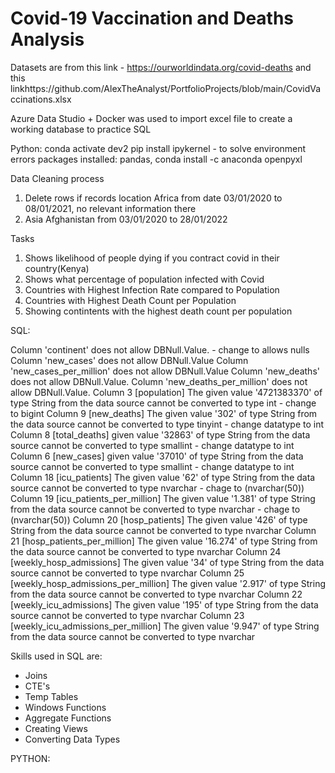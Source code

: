 # Covid-19 Vaccination and Deaths Analysis
Datasets are from this link - https://ourworldindata.org/covid-deaths  and this linkhttps://github.com/AlexTheAnalyst/PortfolioProjects/blob/main/CovidVaccinations.xlsx 

Azure Data Studio + Docker was used to import excel file to create a working database to practice SQL

Python:
conda activate dev2
pip install ipykernel - to solve environment errors
packages installed: 
pandas, 
conda install -c anaconda openpyxl

Data Cleaning process
1. Delete rows if records location Africa from date 03/01/2020 to 08/01/2021, no relevant information there 
2. Asia	Afghanistan	from 03/01/2020 to 28/01/2022



Tasks
1. Shows likelihood of people dying if you contract covid in their country(Kenya)
2. Shows what percentage of population infected with Covid 
3. Countries with Highest Infection Rate compared to Population
4. Countries with Highest Death Count per Population
5. Showing contintents with the highest death count per population

SQL:

Column 'continent' does not allow DBNull.Value.  -  change to allows nulls
Column 'new_cases' does not allow DBNull.Value
Column 'new_cases_per_million' does not allow DBNull.Value
Column 'new_deaths' does not allow DBNull.Value.
Column 'new_deaths_per_million' does not allow DBNull.Value.
Column 3 [population] The given value '4721383370' of type String from the data source cannot be converted to type int - change to bigint
Column 9 [new_deaths] The given value '302' of type String from the data source cannot be converted to type tinyint - change datatype to int
Column 8 [total_deaths] given value '32863' of type String from the data source cannot be converted to type smallint - change datatype to int
Column 6 [new_cases] given value '37010' of type String from the data source cannot be converted to type smallint - change datatype to int
Column 18 [icu_patients] The given value '62' of type String from the data source cannot be converted to type nvarchar - chage to (nvarchar(50))
Column 19 [icu_patients_per_million] The given value '1.381' of type String from the data source cannot be converted to type nvarchar - chage to (nvarchar(50))
Column 20 [hosp_patients] The given value '426' of type String from the data source cannot be converted to type nvarchar
Column 21 [hosp_patients_per_million] The given value '16.274' of type String from the data source cannot be converted to type nvarchar 
Column 24 [weekly_hosp_admissions] The given value '34' of type String from the data source cannot be converted to type nvarchar
Column 25 [weekly_hosp_admissions_per_million] The given value '2.917' of type String from the data source cannot be converted to type nvarchar 
Column 22 [weekly_icu_admissions] The given value '195' of type String from the data source cannot be converted to type nvarchar 
Column 23 [weekly_icu_admissions_per_million] The given value '9.947' of type String from the data source cannot be converted to type nvarchar

Skills used in SQL are:
* Joins
* CTE's
* Temp Tables
* Windows Functions
* Aggregate Functions
* Creating Views
* Converting Data Types

PYTHON:
